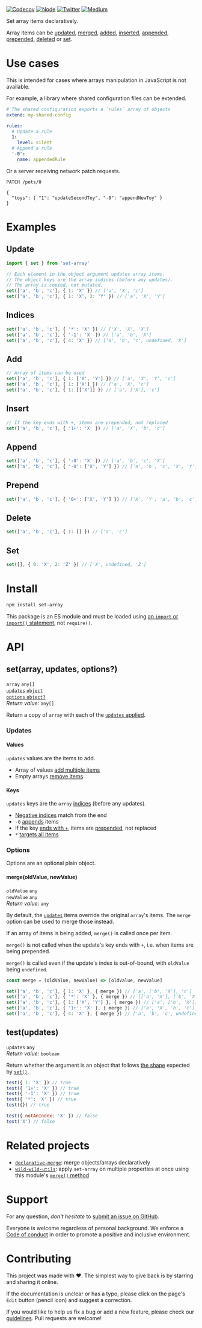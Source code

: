 [![Codecov](https://img.shields.io/codecov/c/github/ehmicky/set-array.svg?label=tested&logo=codecov)](https://codecov.io/gh/ehmicky/set-array)
[![Node](https://img.shields.io/node/v/set-array.svg?logo=node.js)](https://www.npmjs.com/package/set-array)
[![Twitter](https://img.shields.io/badge/%E2%80%8B-twitter-brightgreen.svg?logo=twitter)](https://twitter.com/intent/follow?screen_name=ehmicky)
[![Medium](https://img.shields.io/badge/%E2%80%8B-medium-brightgreen.svg?logo=medium)](https://medium.com/@ehmicky)

Set array items declaratively.

Array items can be [updated](#update), [merged](#mergeoldvalue-newvalue),
[added](#add), [inserted](#insert), [appended](#append), [prepended](#prepend),
[deleted](#delete) or [set](#set).

# Use cases

This is intended for cases where arrays manipulation in JavaScript is not
available.

For example, a library where shared configuration files can be extended.

```yml
# The shared configuration exports a `rules` array of objects
extend: my-shared-config

rules:
  # Update a rule
  1:
    level: silent
  # Append a rule
  '-0':
    name: appendedRule
```

Or a server receiving network patch requests.

```http
PATCH /pets/0

{
  "toys": { "1": "updateSecondToy", "-0": "appendNewToy" }
}
```

# Examples

## Update

```js
import { set } from 'set-array'

// Each element in the object argument updates array items.
// The object keys are the array indices (before any updates).
// The array is copied, not mutated.
set(['a', 'b', 'c'], { 1: 'X' }) // ['a', 'X', 'c']
set(['a', 'b', 'c'], { 1: 'X', 2: 'Y' }) // ['a', 'X', 'Y']
```

## Indices

```js
set(['a', 'b', 'c'], { '*': 'X' }) // ['X', 'X', 'X']
set(['a', 'b', 'c'], { '-1': 'X' }) // ['a', 'b', 'X']
set(['a', 'b', 'c'], { 4: 'X' }) // ['a', 'b', 'c', undefined, 'X']
```

## Add

```js
// Array of items can be used
set(['a', 'b', 'c'], { 1: ['X', 'Y'] }) // ['a', 'X', 'Y', 'c']
set(['a', 'b', 'c'], { 1: ['X'] }) // ['a', 'X', 'c']
set(['a', 'b', 'c'], { 1: [['X']] }) // ['a', ['X'], 'c']
```

## Insert

```js
// If the key ends with +, items are prepended, not replaced
set(['a', 'b', 'c'], { '1+': 'X' }) // ['a', 'X', 'b', 'c']
```

## Append

```js
set(['a', 'b', 'c'], { '-0': 'X' }) // ['a', 'b', 'c', 'X']
set(['a', 'b', 'c'], { '-0': ['X', 'Y'] }) // ['a', 'b', 'c', 'X', 'Y']
```

## Prepend

```js
set(['a', 'b', 'c'], { '0+': ['X', 'Y'] }) // ['X', 'Y', 'a', 'b', 'c']
```

## Delete

```js
set(['a', 'b', 'c'], { 1: [] }) // ['a', 'c']
```

## Set

```js
set([], { 0: 'X', 2: 'Z' }) // ['X', undefined, 'Z']
```

# Install

```bash
npm install set-array
```

This package is an ES module and must be loaded using
[an `import` or `import()` statement](https://gist.github.com/sindresorhus/a39789f98801d908bbc7ff3ecc99d99c),
not `require()`.

# API

## set(array, updates, options?)

`array` `any[]`\
[`updates` `object`](#updates)\
[`options` `object?`](#options)\
_Return value_: `any[]`

Return a copy of `array` with each of the [`updates` applied](#updates).

### Updates

#### Values

`updates` values are the items to add.

- Array of values [add multiple items](#add)
- Empty arrays [remove items](#delete)

#### Keys

`updates` keys are the `array` [indices](#indices) (before any updates).

- [Negative indices](#indices) match from the end
- `-0` [appends](#append) items
- If the key [ends with `+`](#insert), items are [prepended](#prepend), not
  replaced
- `*` [targets all items](#indices)

### Options

Options are an optional plain object.

#### merge(oldValue, newValue)

`oldValue` `any`\
`newValue` `any`\
_Return value_: `any`

By default, the [`updates`](#updates) items override the original `array`'s
items. The `merge` option can be used to merge those instead.

If an array of items is being added, `merge()` is called once per item.

`merge()` is not called when the update's key ends with `+`, i.e. when items are
being prepended.

`merge()` is called even if the update's index is out-of-bound, with `oldValue`
being `undefined`.

```js
const merge = (oldValue, newValue) => [oldValue, newValue]

set(['a', 'b', 'c'], { 1: 'X' }, { merge }) // ['a', ['b', 'X'], 'c']
set(['a', 'b', 'c'], { '*': 'X' }, { merge }) // [['a', 'X'], ['b', 'X'], ['c', 'X']]
set(['a', 'b', 'c'], { 1: ['X', 'Y'] }, { merge }) // ['a', ['b', 'X'], ['b', 'Y'], 'c']
set(['a', 'b', 'c'], { '1+': 'X' }, { merge }) // ['a', 'X', 'b', 'c']
set(['a', 'b', 'c'], { 4: 'X' }, { merge }) // ['a', 'b', 'c', undefined, [undefined, 'X']]
```

## test(updates)

`updates` `any`\
_Return value_: `boolean`

Return whether the argument is an object that follows [the shape](#updates)
expected by [`set()`](#setarray-updates-options).

```js
test({ 1: 'X' }) // true
test({ '1+': 'X' }) // true
test({ '-1': 'X' }) // true
test({ '*': 'X' }) // true
test({}) // true

test({ notAnIndex: 'X' }) // false
test('X') // false
```

# Related projects

- [`declarative-merge`](https://github.com/ehmicky/declarative-merge): merge
  objects/arrays declaratively
- [`wild-wild-utils`](https://github.com/ehmicky/wild-wild-utils): apply
  `set-array` on multiple properties at once using this module's
  [`merge()` method](https://github.com/ehmicky/wild-wild-utils#mergetarget-query-value-options)

# Support

For any question, _don't hesitate_ to [submit an issue on GitHub](../../issues).

Everyone is welcome regardless of personal background. We enforce a
[Code of conduct](CODE_OF_CONDUCT.md) in order to promote a positive and
inclusive environment.

# Contributing

This project was made with ❤️. The simplest way to give back is by starring and
sharing it online.

If the documentation is unclear or has a typo, please click on the page's `Edit`
button (pencil icon) and suggest a correction.

If you would like to help us fix a bug or add a new feature, please check our
[guidelines](CONTRIBUTING.md). Pull requests are welcome!

<!-- Thanks go to our wonderful contributors: -->

<!-- ALL-CONTRIBUTORS-LIST:START -->
<!-- prettier-ignore -->
<!--
<table><tr><td align="center"><a href="https://twitter.com/ehmicky"><img src="https://avatars2.githubusercontent.com/u/8136211?v=4" width="100px;" alt="ehmicky"/><br /><sub><b>ehmicky</b></sub></a><br /><a href="https://github.com/ehmicky/set-array/commits?author=ehmicky" title="Code">💻</a> <a href="#design-ehmicky" title="Design">🎨</a> <a href="#ideas-ehmicky" title="Ideas, Planning, & Feedback">🤔</a> <a href="https://github.com/ehmicky/set-array/commits?author=ehmicky" title="Documentation">📖</a></td></tr></table>
 -->
<!-- ALL-CONTRIBUTORS-LIST:END -->
